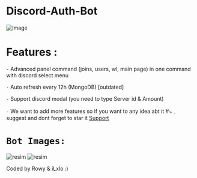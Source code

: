 # Discord-Auth-Bot
![image](https://user-images.githubusercontent.com/98545753/221368751-a07e8eea-ff4b-4525-a294-66c3df973b7b.png)

# Features :

`-` Advanced panel command (joins, users, wl, main page) in one command with discord select menu

`-` Auto refresh every 12h (MongoDB) [outdated]

`-` Support discord modal (you need to type Server id & Amount)

`-` We want to add more features so if you want to any idea abt it #⤷﹒suggest and dont forget to star it [Support](https://discord.gg/4BZ4tCpnfT)


# `Bot Images:`

![resim](https://user-images.githubusercontent.com/98545753/221291339-d3f466c6-fa5b-4a1b-b6b3-50048a8e2953.png)
![resim](https://user-images.githubusercontent.com/98545753/221291784-4e25cb8e-f94c-4636-81e0-25060704ac50.png)





Coded by Rowy & iLxlo :)
